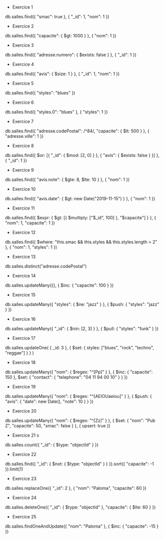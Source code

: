 - Exercice 1

db.salles.find({ "smac": true }, { "_id": 1, "nom": 1 })

- Exercice 2

db.salles.find({ "capacite": { $gt: 1000 } }, { "nom": 1 })

- Exercice 3

db.salles.find({ "adresse.numero": { $exists: false } }, { "_id": 1 })

- Exercice 4

db.salles.find({ "avis": { $size: 1 } }, { "_id": 1, "nom": 1 })

- Exercice 5

db.salles.find({ "styles": "blues" })

- Exercice 6

db.salles.find({ "styles.0": "blues" }, { "styles": 1 })

- Exercice 7

db.salles.find({ "adresse.codePostal": /^84/, "capacite": { $lt: 500 } }, { "adresse.ville": 1 })

- Exercice 8

db.salles.find({ $or: [{ "_id": { $mod: [2, 0] } }, { "avis": { $exists: false } }] }, { "_id": 1 })

- Exercice 9

db.salles.find({ "avis.note": { $gte: 8, $lte: 10 } }, { "nom": 1 })

- Exercice 10

db.salles.find({ "avis.date": { $gt: new Date("2019-11-15") } }, { "nom": 1 })

- Exercice 11

db.salles.find({ $expr: { $gt: [{ $multiply: ["$_id", 100] }, "$capacite"] } }, { "nom": 1, "capacite": 1 })

- Exercice 12 

db.salles.find({ $where: "this.smac && this.styles && this.styles.length > 2" }, { "nom": 1, "styles": 1 })

- Exercice 13

db.salles.distinct("adresse.codePostal")

- Exercice 14

db.salles.updateMany({}, { $inc: { "capacite": 100 } })

- Exercice 15

db.salles.updateMany({ "styles": { $ne: "jazz" } }, { $push: { "styles": "jazz" } })

- Exercice 16

db.salles.updateMany({ "_id": { $nin: [2, 3] } }, { $pull: { "styles": "funk" } })

- Exercice 17 

db.salles.updateOne(
  { _id: 3 },
  { $set: { styles: ["blues", "rock", "techno", "reggae"] } }
)

- Exercice 18 

db.salles.updateMany({ "nom": { $regex: "^[Pp]" } }, { $inc: { "capacite": 150 }, $set: { "contact": { "telephone": "04 11 94 00 10" } } })

- Exercice 19

db.salles.updateMany({ "nom": { $regex: "^[AEIOUaeiou]" } }, { $push: { "avis": { "date": new Date(), "note": 10 } } })

- Exercice 20

db.salles.updateMany({ "nom": { $regex: "^[Zz]" } }, { $set: { "nom": "Pub Z", "capacite": 50, "smac": false } }, { upsert: true })

- Exercice 21 x

db.salles.count({ "_id": { $type: "objectId" } })

- Exercice 22

db.salles.find({ "_id": { $not: { $type: "objectId" } } }).sort({ "capacite": -1 }).limit(1)

- Exercice 23

db.salles.replaceOne({ "_id": 2 }, { "nom": "Paloma", "capacite": 60 })

- Exercice 24

db.salles.deleteOne({ "_id": { $type: "objectId" }, "capacite": { $lte: 60 } })

- Exercice 25

db.salles.findOneAndUpdate({ "nom": "Paloma" }, { $inc: { "capacite": -15 } })